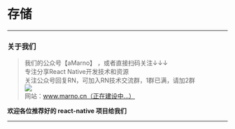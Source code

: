 # 存储
*****
### 关于我们
>我们的公众号【aMarno】 ，或者直接扫码关注↓↓↓
</br>专注分享React Native开发技术和资源
</br>关注公众号回复RN，可加入RN技术交流群，1群已满，请加2群
</br>![](http://www.marno.cn)
</br>网站：www.marno.cn（正在建设中...）

**欢迎各位推荐好的 react-native 项目给我们**
*******
